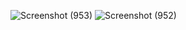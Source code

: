 ![Screenshot (953)](https://github.com/user-attachments/assets/740fac2c-e67f-4418-8bce-946429c0f456)
![Screenshot (952)](https://github.com/user-attachments/assets/11592cfc-05ac-44a6-a555-62699358a610)
